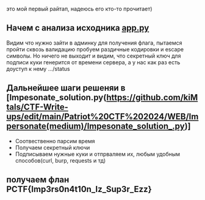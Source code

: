 это мой первый райтап, надеюсь его кто-то прочитает)
## Начем с анализа исходника [app.py](app.py)
Видим что нужно зайти в админку для получения флага, пытаемся пройти сквозь валидацию
пробуем раздичные кодировки и escape символы. Но ничего не выходит и видим, что секретный 
ключ для подписи куки генерится 
от времени сервера, а у нас как раз есть доуступ к нему .../status
## Дальнейшее шаги решеняи в [Impesonate_solution.py(https://github.com/kiMtals/CTF-Write-ups/edit/main/Patriot%20CTF%202024/WEB/Impersonate(medium)/Impesonate_solution_.py)]
- Соотвественно парсим время
- Получаем секретный ключи
- Подписываем нужные куки  и отпрваляем их, любым удобным способов(curl, burp, requests и тд)
## получаем флан PCTF{Imp3rs0n4t10n_Iz_Sup3r_Ezz}
